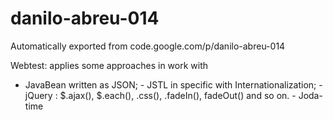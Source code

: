 # danilo-abreu-014
Automatically exported from code.google.com/p/danilo-abreu-014

Webtest: applies some approaches in work with 

- JavaBean written as JSON; - JSTL in specific with Internationalization; - jQuery : $.ajax(), $.each(), .css(), .fadeIn(), fadeOut() and so on. - Joda-time
